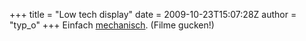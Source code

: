 +++
title = "Low tech display"
date = 2009-10-23T15:07:28Z
author = "typ_o"
+++
Einfach [mechanisch](http://www.datenform.de/pp.html). (Filme gucken\!)
